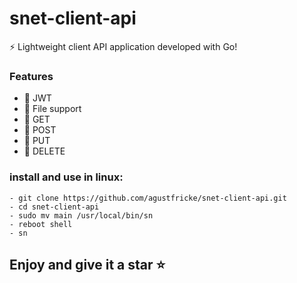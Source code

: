 # snet-client-api
⚡ Lightweight client API application developed with Go!

### Features
- :satellite: JWT 
- :satellite: File support
- :satellite: GET 
- :satellite: POST 
- :satellite: PUT 
- :satellite: DELETE

### install and use in linux:
```shell
- git clone https://github.com/agustfricke/snet-client-api.git
- cd snet-client-api
- sudo mv main /usr/local/bin/sn
- reboot shell
- sn
```


## Enjoy and give it a star ⭐
